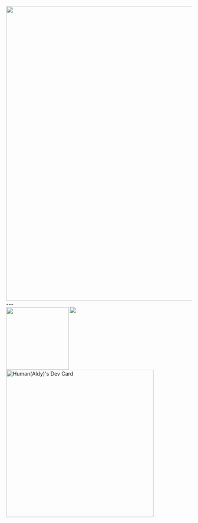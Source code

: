 
<div aling="left" ><img width=800 src="https://github-profile-trophy.vercel.app/?username=aldyl&column=8&theme=gruvbox&no-frame=true"/></div>
---

<div aling="left">
  <img height="170" align="left" src="https://github-readme-stats.vercel.app/api?username=aldyl&count_private=true&include_all_commits=true" />
  <img src="https://github-readme-stats.vercel.app/api/top-langs/?username=aldyl&layout=compact" />
</div>

<a aling="rigth" href="https://app.daily.dev/aldyl"><img src="https://api.daily.dev/devcards/0977547efeea41d7a8dc56b8c6a57e4a.png?r=exo" width="400" alt="Human(Aldy)'s Dev Card"/></a>

<!--
**aldyl/aldyl** is a ✨ _special_ ✨ repository because its `README.md` (this file) appears on your GitHub profile.

Here are some ideas to get you started:

- 🔭 I’m currently working on ...
- 🌱 I’m currently learning ...
- 👯 I’m looking to collaborate on ...
- 🤔 I’m looking for help with ...
- 💬 Ask me about ...
- 📫 How to reach me: ...
- 😄 Pronouns: ...
- ⚡ Fun fact: ...
-->
